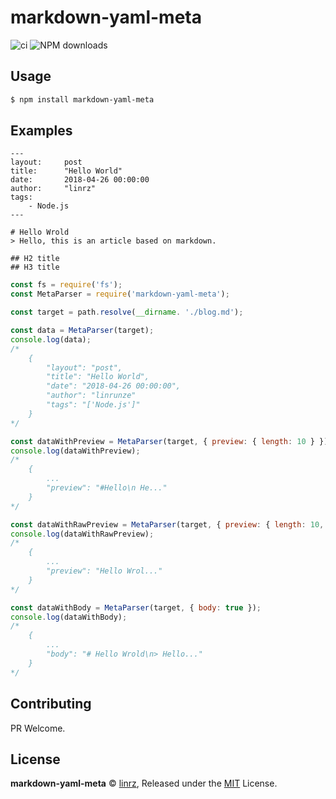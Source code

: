 # markdown-yaml-meta
![ci](https://travis-ci.org/linrz/markdown-yaml-meta.svg?branch=master)   ![NPM downloads](https://img.shields.io/npm/dt/markdown-yaml-meta.svg)
## Usage
```sh
$ npm install markdown-yaml-meta
```
## Examples
```
---
layout:     post
title:      "Hello World"
date:       2018-04-26 00:00:00
author:     "linrz"
tags:
    - Node.js
---

# Hello Wrold
> Hello, this is an article based on markdown.

## H2 title
## H3 title

```
```js
const fs = require('fs');
const MetaParser = require('markdown-yaml-meta');

const target = path.resolve(__dirname. './blog.md');

const data = MetaParser(target);
console.log(data);
/*
    {
        "layout": "post",
        "title": "Hello World",
        "date": "2018-04-26 00:00:00",
        "author": "linrunze"
        "tags": "['Node.js']"
    }
*/

const dataWithPreview = MetaParser(target, { preview: { length: 10 } });
console.log(dataWithPreview);
/*
    {
        ...
        "preview": "#Hello\n He..."
    }
*/

const dataWithRawPreview = MetaParser(target, { preview: { length: 10, raw: true } });
console.log(dataWithRawPreview);
/*
    {
        ...
        "preview": "Hello Wrol..."
    }
*/

const dataWithBody = MetaParser(target, { body: true });
console.log(dataWithBody);
/*
    {
        ...
        "body": "# Hello Wrold\n> Hello..."
    }
*/
```

## Contributing
PR Welcome.

## License
**markdown-yaml-meta** © [linrz](https://github.com/linrz), Released under the [MIT](./LICENSE) License.